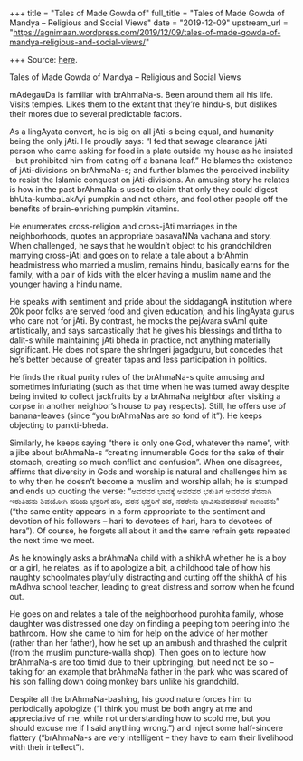 +++
title = "Tales of Made Gowda of"
full_title = "Tales of Made Gowda of Mandya – Religious and Social Views"
date = "2019-12-09"
upstream_url = "https://agnimaan.wordpress.com/2019/12/09/tales-of-made-gowda-of-mandya-religious-and-social-views/"

+++
Source: [here](https://agnimaan.wordpress.com/2019/12/09/tales-of-made-gowda-of-mandya-religious-and-social-views/).

Tales of Made Gowda of Mandya – Religious and Social Views

mAdegauDa is familiar with brAhmaNa-s. Been around them all his life.
Visits temples. Likes them to the extant that they’re hindu-s, but
dislikes their mores due to several predictable factors.

As a lingAyata convert, he is big on all jAti-s being equal, and
humanity being the only jAti. He proudly says: “I fed that sewage
clearance jAti person who came asking for food in a plate outside my
house as he insisted – but prohibited him from eating off a banana
leaf.” He blames the existence of jAti-divisions on brAhmaNa-s; and
further blames the perceived inability to resist the Islamic conquest on
jAti-divisions. An amusing story he relates is how in the past
brAhmaNa-s used to claim that only they could digest bhUta-kumbaLakAyi
pumpkin and not others, and fool other people off the benefits of
brain-enriching pumpkin vitamins.

He enumerates cross-religion and cross-jAti marriages in the
neighborhoods, quotes an appropriate basavaNNa vachana and story. When
challenged, he says that he wouldn’t object to his grandchildren
marrying cross-jAti and goes on to relate a tale about a brAhmin
headmistress who married a muslim, remains hindu, basically earns for
the family, with a pair of kids with the elder having a muslim name and
the younger having a hindu name.

He speaks with sentiment and pride about the siddagangA institution
where 20k poor folks are served food and given education; and his
lingAyata gurus who care not for jAti. By contrast, he mocks the
pejAvara svAmI quite artistically, and says sarcastically that he gives
his blessings and tIrtha to dalit-s while maintaining jAti bheda in
practice, not anything materially significant. He does not spare the
shrIngeri jagadguru, but concedes that he’s better because of greater
tapas and less participation in politics.

He finds the ritual purity rules of the brAhmaNa-s quite amusing and
sometimes infuriating (such as that time when he was turned away despite
being invited to collect jackfruits by a brAhmaNa neighbor after
visiting a corpse in another neighbor’s house to pay respects). Still,
he offers use of banana-leaves (since “you brAhmaNas are so fond of
it”). He keeps objecting to pankti-bheda.

Similarly, he keeps saying “there is only one God, whatever the name”,
with a jibe about brAhmaNa-s “creating innumerable Gods for the sake of
their stomach, creating so much conflict and confusion”. When one
disagrees, affirms that diversity in Gods and worship is natural and
challenges him as to why then he doesn’t become a muslim and worship
allah; he is stumped and ends up quoting the verse: “ಅವರವರ ಭಾವಕ್ಕೆ ಅವರವರ
ಭಕುತಿಗೆ ಅವರವರ ತೆರನಾಗಿ ಇರುತಿಹನು ಶಿವಯೋಗಿ ಹರಿಯ ಭಕ್ತರಿಗೆ ಹರಿ, ಹರನ ಭಕ್ತರಿಗೆ
ಹರ, ನರರೇನು ಭಾವಿಸುವರದರಂತೆ ಕಾಣುವನು” (“the same entity appears in a form
appropriate to the sentiment and devotion of his followers – hari to
devotees of hari, hara to devotees of hara”). Of course, he forgets all
about it and the same refrain gets repeated the next time we meet.

As he knowingly asks a brAhmaNa child with a shikhA whether he is a boy
or a girl, he relates, as if to apologize a bit, a childhood tale of how
his naughty schoolmates playfully distracting and cutting off the shikhA
of his mAdhva school teacher, leading to great distress and sorrow when
he found out.

He goes on and relates a tale of the neighborhood purohita family, whose
daughter was distressed one day on finding a peeping tom peering into
the bathroom. How she came to him for help on the advice of her mother
(rather than her father), how he set up an ambush and thrashed the
culprit (from the muslim puncture-walla shop). Then goes on to lecture
how brAhmaNa-s are too timid due to their upbringing, but need not be so
– taking for an example that brAhmaNa father in the park who was scared
of his son falling down doing monkey bars unlike his grandchild.

Despite all the brAhmaNa-bashing, his good nature forces him to
periodically apologize (“I think you must be both angry at me and
appreciative of me, while not understanding how to scold me, but you
should excuse me if I said anything wrong.”) and inject some
half-sincere flattery (“brAhmaNa-s are very intelligent – they have to
earn their livelihood with their intellect”).


